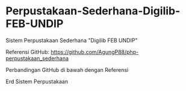 # Perpustakaan-Sederhana-Digilib-FEB-UNDIP

Sistem Perpustakaan Sederhana
"Digilib FEB UNDIP"

Referensi GitHub: https://github.com/AgungP88/php-perpustakaan_sederhana

Perbandingan GitHub di bawah dengan Referensi

Erd Sistem Perpustakaan